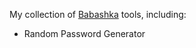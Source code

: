 My collection of [Babashka](https://book.babashka.org/) tools, including:

- Random Password Generator
